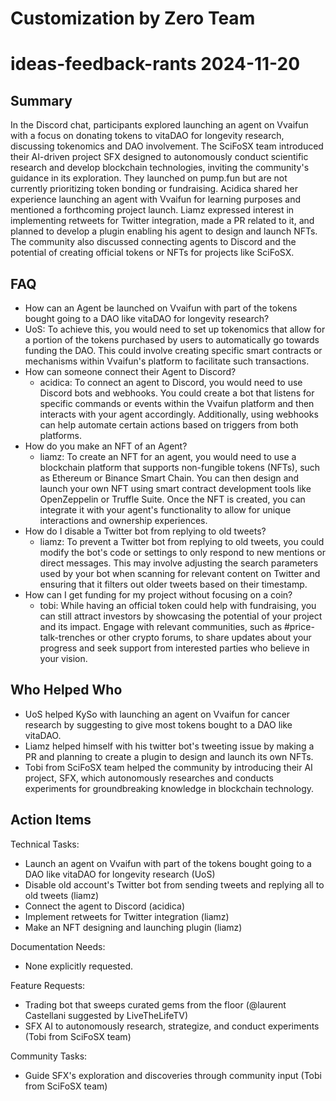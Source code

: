 # Customization by Zero Team

# ideas-feedback-rants 2024-11-20

## Summary
 In the Discord chat, participants explored launching an agent on Vvaifun with a focus on donating tokens to vitaDAO for longevity research, discussing tokenomics and DAO involvement. The SciFoSX team introduced their AI-driven project SFX designed to autonomously conduct scientific research and develop blockchain technologies, inviting the community's guidance in its exploration. They launched on pump.fun but are not currently prioritizing token bonding or fundraising. Acidica shared her experience launching an agent with Vvaifun for learning purposes and mentioned a forthcoming project launch. Liamz expressed interest in implementing retweets for Twitter integration, made a PR related to it, and planned to develop a plugin enabling his agent to design and launch NFTs. The community also discussed connecting agents to Discord and the potential of creating official tokens or NFTs for projects like SciFoSX.

## FAQ
 - How can an Agent be launched on Vvaifun with part of the tokens bought going to a DAO like vitaDAO for longevity research?
  - UoS: To achieve this, you would need to set up tokenomics that allow for a portion of the tokens purchased by users to automatically go towards funding the DAO. This could involve creating specific smart contracts or mechanisms within Vvaifun's platform to facilitate such transactions.
- How can someone connect their Agent to Discord?
  - acidica: To connect an agent to Discord, you would need to use Discord bots and webhooks. You could create a bot that listens for specific commands or events within the Vvaifun platform and then interacts with your agent accordingly. Additionally, using webhooks can help automate certain actions based on triggers from both platforms.
- How do you make an NFT of an Agent?
  - liamz: To create an NFT for an agent, you would need to use a blockchain platform that supports non-fungible tokens (NFTs), such as Ethereum or Binance Smart Chain. You can then design and launch your own NFT using smart contract development tools like OpenZeppelin or Truffle Suite. Once the NFT is created, you can integrate it with your agent's functionality to allow for unique interactions and ownership experiences.
- How do I disable a Twitter bot from replying to old tweets?
  - liamz: To prevent a Twitter bot from replying to old tweets, you could modify the bot's code or settings to only respond to new mentions or direct messages. This may involve adjusting the search parameters used by your bot when scanning for relevant content on Twitter and ensuring that it filters out older tweets based on their timestamp.
- How can I get funding for my project without focusing on a coin?
  - tobi: While having an official token could help with fundraising, you can still attract investors by showcasing the potential of your project and its impact. Engage with relevant communities, such as #price-talk-trenches or other crypto forums, to share updates about your progress and seek support from interested parties who believe in your vision.

## Who Helped Who
 - UoS helped KySo with launching an agent on Vvaifun for cancer research by suggesting to give most tokens bought to a DAO like vitaDAO.
- Liamz helped himself with his twitter bot's tweeting issue by making a PR and planning to create a plugin to design and launch its own NFTs.
- Tobi from SciFoSX team helped the community by introducing their AI project, SFX, which autonomously researches and conducts experiments for groundbreaking knowledge in blockchain technology.

## Action Items
 Technical Tasks:
- Launch an agent on Vvaifun with part of the tokens bought going to a DAO like vitaDAO for longevity research (UoS)
- Disable old account's Twitter bot from sending tweets and replying all to old tweets (liamz)
- Connect the agent to Discord (acidica)
- Implement retweets for Twitter integration (liamz)
- Make an NFT designing and launching plugin (liamz)

Documentation Needs:
- None explicitly requested.

Feature Requests:
- Trading bot that sweeps curated gems from the floor (@laurent Castellani suggested by LiveTheLifeTV)
- SFX AI to autonomously research, strategize, and conduct experiments (Tobi from SciFoSX team)

Community Tasks:
- Guide SFX's exploration and discoveries through community input (Tobi from SciFoSX team)

